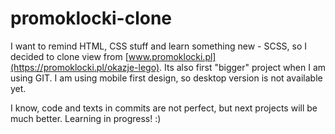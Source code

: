 # promoklocki-clone

I want to remind HTML, CSS stuff and learn something new - SCSS, so I decided to clone view from [www.promoklocki.pl](https://promoklocki.pl/okazje-lego). Its also first "bigger" project when I am using GIT. I am using mobile first design, so desktop version is not available yet.

I know, code and texts in commits are not perfect, but next projects will be much better. Learning in progress! :)
